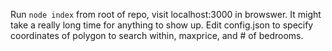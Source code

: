 Run `node index` from root of repo, visit localhost:3000 in browswer. It might take a really long time for anything to show up. Edit config.json to specify coordinates of polygon to search within, maxprice, and # of bedrooms. 